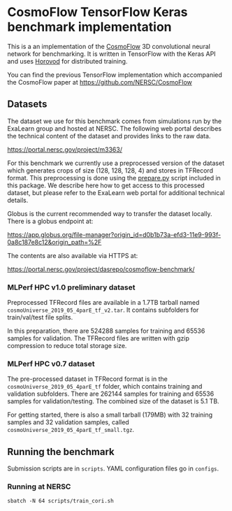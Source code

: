 # CosmoFlow TensorFlow Keras benchmark implementation

This is a an implementation of the
[CosmoFlow](https://arxiv.org/abs/1808.04728) 3D convolutional neural network
for benchmarking. It is written in TensorFlow with the Keras API and uses
[Horovod](https://github.com/horovod/horovod) for distributed training.

You can find the previous TensorFlow implementation which accompanied the CosmoFlow paper at
https://github.com/NERSC/CosmoFlow

## Datasets

The dataset we use for this benchmark comes from simulations run by the
ExaLearn group and hosted at NERSC. The following web portal describes the
technical content of the dataset and provides links to the raw data.

https://portal.nersc.gov/project/m3363/

For this benchmark we currently use a preprocessed version of the dataset which
generates crops of size (128, 128, 128, 4) and stores in TFRecord format.
This preprocessing is done using the [prepare.py](prepare.py) script included
in this package. We describe here how to get access to this processed dataset,
but please refer to the ExaLearn web portal for additional technical details.

Globus is the current recommended way to transfer the dataset locally.
There is a globus endpoint at:

https://app.globus.org/file-manager?origin_id=d0b1b73a-efd3-11e9-993f-0a8c187e8c12&origin_path=%2F

The contents are also available via HTTPS at:

https://portal.nersc.gov/project/dasrepo/cosmoflow-benchmark/

### MLPerf HPC v1.0 preliminary dataset

Preprocessed TFRecord files are available in a 1.7TB tarball named
`cosmoUniverse_2019_05_4parE_tf_v2.tar`. It contains subfolders for
train/val/test file splits.

In this preparation, there are 524288 samples for training and 65536 samples for
validation. The TFRecord files are written with gzip compression to reduce total
storage size.

### MLPerf HPC v0.7 dataset

The pre-processed dataset in TFRecord format is in the
`cosmoUniverse_2019_05_4parE_tf` folder, which contains training and validation
subfolders. There are 262144 samples for training and 65536 samples
for validation/testing. The combined size of the dataset is 5.1 TB.

For getting started, there is also a small tarball (179MB) with 32 training
samples and 32 validation samples, called `cosmoUniverse_2019_05_4parE_tf_small.tgz`.

## Running the benchmark

Submission scripts are in `scripts`. YAML configuration files go in `configs`.

### Running at NERSC

`sbatch -N 64 scripts/train_cori.sh`
